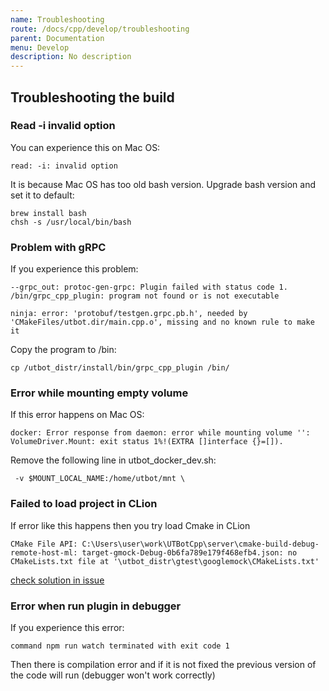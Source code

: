 ```yaml
---
name: Troubleshooting
route: /docs/cpp/develop/troubleshooting
parent: Documentation
menu: Develop
description: No description
---
```


## Troubleshooting the build

### Read -i invalid option
You can experience this on Mac OS:
```shell
read: -i: invalid option
```
It is because Mac OS has too old bash version. Upgrade bash version and set it to default:
```shell
brew install bash
chsh -s /usr/local/bin/bash
```
### Problem with gRPC
If you experience this problem:
```shell
--grpc_out: protoc-gen-grpc: Plugin failed with status code 1.
/bin/grpc_cpp_plugin: program not found or is not executable
```
```shell
ninja: error: 'protobuf/testgen.grpc.pb.h', needed by 'CMakeFiles/utbot.dir/main.cpp.o', missing and no known rule to make it
```
Copy the program to /bin:
```shell
cp /utbot_distr/install/bin/grpc_cpp_plugin /bin/
```
### Error while mounting empty volume
If this error happens on Mac OS:
```shell
docker: Error response from daemon: error while mounting volume '': VolumeDriver.Mount: exit status 1%!(EXTRA []interface {}=[]).
```
Remove the following line in utbot_docker_dev.sh: 
```shell
 -v $MOUNT_LOCAL_NAME:/home/utbot/mnt \
```

### Failed to load project in CLion
If error like this happens then you try load Cmake in CLion
```
CMake File API: C:\Users\user\work\UTBotCpp\server\cmake-build-debug-remote-host-ml: target-gmock-Debug-0b6fa789e179f468efb4.json: no CMakeLists.txt file at '\utbot_distr\gtest\googlemock\CMakeLists.txt'
```
[check solution in issue](https://youtrack.jetbrains.com/issue/CPP-27998#focus=Comments-27-5697854.0-0)


### Error when run plugin in debugger
If you experience this error:
```shell
command npm run watch terminated with exit code 1
```
Then there is compilation error and if it is not fixed the previous version of the code will run (debugger won't work correctly)